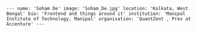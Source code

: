 `---
    name: 'Soham De'
    image: 'Soham_De.jpg'
    location: 'Kolkata, West Bengal'
    bio: 'Frontend and things around it'
    institution: 'Manipal Institute of Technology, Manipal'
    organisation: 'QuantZent , Prev at Accenture'
    ---`
